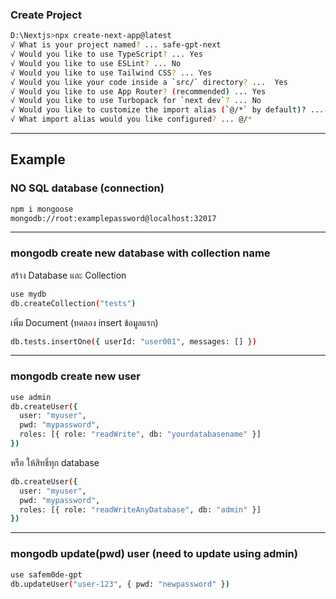 ### Create Project
```bash
D:\Nextjs>npx create-next-app@latest
√ What is your project named? ... safe-gpt-next
√ Would you like to use TypeScript? ... Yes
√ Would you like to use ESLint? ... No
√ Would you like to use Tailwind CSS? ... Yes
√ Would you like your code inside a `src/` directory? ...  Yes
√ Would you like to use App Router? (recommended) ... Yes
√ Would you like to use Turbopack for `next dev`? ... No
√ Would you like to customize the import alias (`@/*` by default)? ... Yes
√ What import alias would you like configured? ... @/*
```
---
## Example
### NO SQL database (connection)
```bash
npm i mongoose
mongodb://root:examplepassword@localhost:32017
```
---
### mongodb create new database with collection name
สร้าง Database และ Collection
```bash
use mydb
db.createCollection("tests")
```
เพิ่ม Document (ทดลอง insert ข้อมูลแรก)
```bash
db.tests.insertOne({ userId: "user001", messages: [] })
```
---
### mongodb create new user
```bash
use admin
db.createUser({
  user: "myuser",
  pwd: "mypassword",
  roles: [{ role: "readWrite", db: "yourdatabasename" }]
})
```
หรือ ให้สิทธิ์ทุก database
```bash
db.createUser({
  user: "myuser",
  pwd: "mypassword",
  roles: [{ role: "readWriteAnyDatabase", db: "admin" }]
})
```
---
### mongodb update(pwd) user (need to update using admin)
```bash
use safem0de-gpt
db.updateUser("user-123", { pwd: "newpassword" })
```